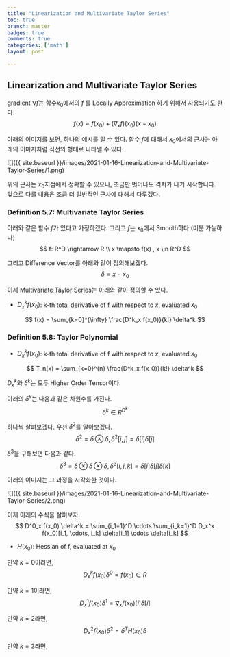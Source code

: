 ```yaml
---
title: "Linearization and Multivariate Taylor Series"
toc: true
branch: master
badges: true
comments: true
categories: ['math']
layout: post

---
```






## Linearization and Multivariate Taylor Series

gradient $\nabla f$는 함수$x_0$에서의 $f$ 를 Locally Approximation 하기 위해서 사용되기도 한다.
$$
f(x) \approx f(x_0)+(\nabla_x f)(x_0)(x - x_0)
$$



아래의 이미지를 보면, 하나의 예시를 알 수 있다. 함수 $f$에 대해서 $x_0$에서의 근사는 아래의 이미지처럼 직선의 형태로 나타낼 수 있다.

![]({{ site.baseurl }}/images/2021-01-16-Linearization-and-Multivariate-Taylor-Series/1.png)



위의 근사는 $x_0$지점에서 정확할 수 있으나, 조금만 벗어나도 격차가 나기 시작합니다. 앞으로 다룰 내용은 조금 더 일반적인 근사에 대해서 다루겠다.



### Definition 5.7: Multivariate Taylor Series

아래와 같은 함수 $f$가 있다고 가정하겠다. 그리고 $f$는 $x_0$에서 Smooth하다.(미분 가능하다)
$$
f: R^D \rightarrow R \\
x \mapsto f(x) , x \in R^D
$$



그리고 Difference Vector를 아래와 같이 정의해보겠다.
$$
\delta = x - x_0
$$



이제 Multivariate Taylor Series는 아래와 같이 정의할 수 있다.

- $D^k_x f(x_0)$: k-th total derivative of f with respect to $x$, evaluated $x_0$

$$
f(x) = \sum_{k=0}^{\infty} \frac{D^k_x f(x_0)}{k!} \delta^k
$$





### Definition 5.8: Taylor Polynomial

- $D^k_x f(x_0)$: k-th total derivative of f with respect to $x$, evaluated $x_0$

$$
T_n(x) = \sum_{k=0}^{n} \frac{D^k_x f(x_0)}{k!} \delta^k
$$



$D^k_x$와 $\delta^k$는 모두 Higher Order Tensor이다.

아래의 $\delta^k$는 다음과 같은 차원수를 가진다.
$$
\delta^k \in R^{D^k}
$$


하나씩 살펴보겠다. 우선 $\delta^2$를 알아보겠다.
$$
\delta^2 = \delta \otimes \delta, \delta^2[i, j] = \delta[i] \delta[j]
$$



$\delta^3$을 구해보면 다음과 같다.
$$
\delta^3 = \delta \otimes \delta \otimes \delta, \delta^3[i, j, k] = \delta[i] \delta[j] \delta[k]
$$


아래의 이미지는 그 과정을 시각화한 것이다.

![]({{ site.baseurl }}/images/2021-01-16-Linearization-and-Multivariate-Taylor-Series/2.png)





이제 아래의 수식을 살펴보자. 
$$
D^0_x f(x_0) \delta^k = \sum_{i_1=1}^D \cdots \sum_{i_k=1}^D D_x^k f(x_0)[i_1, \cdots, i_k] \delta[i_1] \cdots \delta[i_k]
$$



- $H(x_0)$: Hessian of f, evaluated at $x_0$



만약 $k=0$이라면,
$$
D^k_x f(x_0) \delta^0 = f(x_0) \in R
$$


만약 $k=1$이라면,
$$
D^1_x f(x_0) \delta^1 =  \nabla_x f(x_0)[i] \delta[i]
$$


만약 $k=2$라면,
$$
D^2_x f(x_0) \delta^2 =  \delta^T H(x_0) \delta
$$


만약 $k=3$라면,